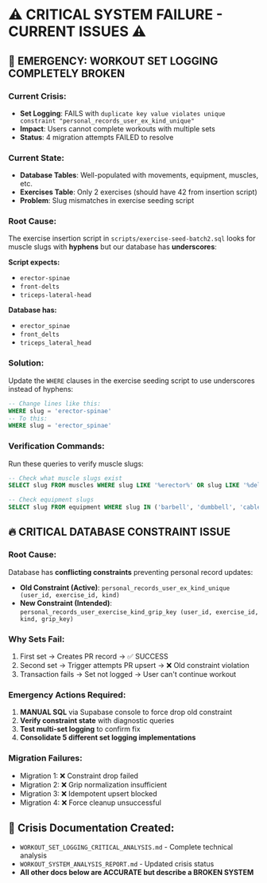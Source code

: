 # ⚠️ CRITICAL SYSTEM FAILURE - CURRENT ISSUES ⚠️

## 🚨 EMERGENCY: WORKOUT SET LOGGING COMPLETELY BROKEN

### Current Crisis:
- **Set Logging**: FAILS with `duplicate key value violates unique constraint "personal_records_user_ex_kind_unique"`
- **Impact**: Users cannot complete workouts with multiple sets
- **Status**: 4 migration attempts FAILED to resolve

### Current State:
- **Database Tables**: Well-populated with movements, equipment, muscles, etc.
- **Exercises Table**: Only 2 exercises (should have 42 from insertion script)
- **Problem**: Slug mismatches in exercise seeding script

### Root Cause:
The exercise insertion script in `scripts/exercise-seed-batch2.sql` looks for muscle slugs with **hyphens** but our database has **underscores**:

**Script expects:**
- `erector-spinae`
- `front-delts` 
- `triceps-lateral-head`

**Database has:**
- `erector_spinae`
- `front_delts`
- `triceps_lateral_head`

### Solution:
Update the `WHERE` clauses in the exercise seeding script to use underscores instead of hyphens:

```sql
-- Change lines like this:
WHERE slug = 'erector-spinae'
-- To this:
WHERE slug = 'erector_spinae'
```

### Verification Commands:
Run these queries to verify muscle slugs:
```sql
-- Check what muscle slugs exist
SELECT slug FROM muscles WHERE slug LIKE '%erector%' OR slug LIKE '%delt%' OR slug LIKE '%tricep%';

-- Check equipment slugs
SELECT slug FROM equipment WHERE slug IN ('barbell', 'dumbbell', 'cable-machine');
```

## 🔥 CRITICAL DATABASE CONSTRAINT ISSUE

### Root Cause:
Database has **conflicting constraints** preventing personal record updates:
- **Old Constraint (Active)**: `personal_records_user_ex_kind_unique (user_id, exercise_id, kind)`
- **New Constraint (Intended)**: `personal_records_user_exercise_kind_grip_key (user_id, exercise_id, kind, grip_key)`

### Why Sets Fail:
1. First set → Creates PR record → ✅ SUCCESS
2. Second set → Trigger attempts PR upsert → ❌ Old constraint violation
3. Transaction fails → Set not logged → User can't continue workout

### Emergency Actions Required:
1. **MANUAL SQL** via Supabase console to force drop old constraint
2. **Verify constraint state** with diagnostic queries
3. **Test multi-set logging** to confirm fix
4. **Consolidate 5 different set logging implementations**

### Migration Failures:
- Migration 1: ❌ Constraint drop failed
- Migration 2: ❌ Grip normalization insufficient  
- Migration 3: ❌ Idempotent upsert blocked
- Migration 4: ❌ Force cleanup unsuccessful

## 📁 Crisis Documentation Created:
- `WORKOUT_SET_LOGGING_CRITICAL_ANALYSIS.md` - Complete technical analysis
- `WORKOUT_SYSTEM_ANALYSIS_REPORT.md` - Updated crisis status
- **All other docs below are ACCURATE but describe a BROKEN SYSTEM**